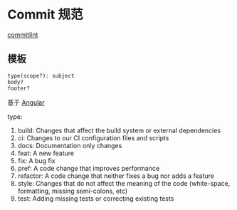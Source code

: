 # Commit 规范

[commitlint](https://github.com/conventional-changelog/commitlint)

## 模板

```docs
type(scope?): subject
body?
footer?
```

基于 [Angular](https://github.com/angular/angular/blob/22b96b9/CONTRIBUTING.md#-commit-message-guidelines)

type:
1. build: Changes that affect the build system or external dependencies
2. ci: Changes to our CI configuration files and scripts
3. docs: Documentation only changes
4. feat:  A new feature
5. fix: A bug fix
6. pref: A code change that improves performance
7. refactor: A code change that neither fixes a bug nor adds a feature
8. style: Changes that do not affect the meaning of the code (white-space, formatting, missing semi-colons, etc)
9. test: Adding missing tests or correcting existing tests